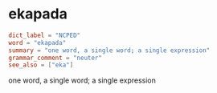 # ekapada

``` toml
dict_label = "NCPED"
word = "ekapada"
summary = "one word, a single word; a single expression"
grammar_comment = "neuter"
see_also = ["eka"]
```

one word, a single word; a single expression

